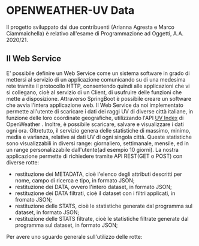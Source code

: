 # OPENWEATHER-UV Data
Il progetto sviluppato dai due contribuenti (Arianna Agresta e Marco Ciammaichella) è relativo all'esame di Programmazione ad Oggetti, A.A. 2020/21.
##  Il Web Service
E' possibile definire un Web Service come un sistema software in grado di mettersi al servizio di un applicazione comunicando su di una medesima rete tramite il protocollo HTTP, consentendo quindi alle applicazioni che vi si collegano, cioè al servizio di un Client, di usufruire delle funzioni che mette a disposizione. Attraverso SpringBoot è possibile creare un software che avvia l'intera applicazione web. 
Il Web Service da noi implementato permette all'utente di scaricare i dati dei raggi UV di diverse città italiane, in funzione delle loro coordinate geografiche, utilizzando l'API [UV Index](https://openweathermap.org/api/uvi#geo)  di OpenWeather . Inoltre, è possibile scaricare, salvare e visualizzare i dati ogni ora. Oltretutto, il servizio genera delle statistiche di massimo, minimo, media e varianza, relative ai dati UV di ogni singola città. Queste statistiche sono visualizzabili in diversi range: giornaliero, settimanale, mensile, ed in un range personalizzabile dall'utente(ad esempio 10 giorni). 
La nostra applicazione permette di richiedere tramite API REST(GET o POST) con diverse rotte:
 - restituzione dei METADATA, cioè l'elenco degli attributi descritti per nome, campo di ricerca e tipo, in formato JSON;
 - restituzione dei DATA, ovvero l'intero dataset, in formato JSON;
 - restituzione dei DATA filtrati, cioè il dataset con i filtri applicati, in fromato JSON;
 - restituzione delle STATS, cioè le statistiche generate dal programma sul dataset, in formato JSON;
 - restituzione delle STATS filtrate, cioè le statistiche filtrate generate dal programma sul dataset, in formato JSON;

Per avere uno sguardo generale sull'utilizzo delle rotte:
